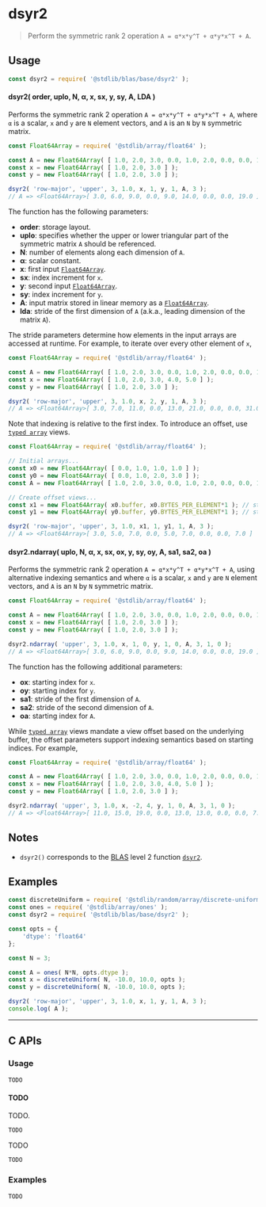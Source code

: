 <!--

@license Apache-2.0

Copyright (c) 2024 The Stdlib Authors.

Licensed under the Apache License, Version 2.0 (the "License");
you may not use this file except in compliance with the License.
You may obtain a copy of the License at

   http://www.apache.org/licenses/LICENSE-2.0

Unless required by applicable law or agreed to in writing, software
distributed under the License is distributed on an "AS IS" BASIS,
WITHOUT WARRANTIES OR CONDITIONS OF ANY KIND, either express or implied.
See the License for the specific language governing permissions and
limitations under the License.

-->

# dsyr2

> Perform the symmetric rank 2 operation `A = α*x*y^T + α*y*x^T + A`.

<section class="usage">

## Usage

```javascript
const dsyr2 = require( '@stdlib/blas/base/dsyr2' );
```

#### dsyr2( order, uplo, N, α, x, sx, y, sy, A, LDA )

Performs the symmetric rank 2 operation `A = α*x*y^T + α*y*x^T + A`, where `α` is a scalar, `x` and `y` are `N` element vectors, and `A` is an `N` by `N` symmetric matrix.

```javascript
const Float64Array = require( '@stdlib/array/float64' );

const A = new Float64Array( [ 1.0, 2.0, 3.0, 0.0, 1.0, 2.0, 0.0, 0.0, 1.0 ] );
const x = new Float64Array( [ 1.0, 2.0, 3.0 ] );
const y = new Float64Array( [ 1.0, 2.0, 3.0 ] );

dsyr2( 'row-major', 'upper', 3, 1.0, x, 1, y, 1, A, 3 );
// A => <Float64Array>[ 3.0, 6.0, 9.0, 0.0, 9.0, 14.0, 0.0, 0.0, 19.0 ]
```

The function has the following parameters:

-   **order**: storage layout.
-   **uplo**: specifies whether the upper or lower triangular part of the symmetric matrix `A` should be referenced.
-   **N**: number of elements along each dimension of `A`.
-   **α**: scalar constant.
-   **x**: first input [`Float64Array`][mdn-float64array].
-   **sx**: index increment for `x`.
-   **y**: second input [`Float64Array`][mdn-float64array].
-   **sy**: index increment for `y`.
-   **A**: input matrix stored in linear memory as a [`Float64Array`][mdn-float64array].
-   **lda**: stride of the first dimension of `A` (a.k.a., leading dimension of the matrix `A`).

The stride parameters determine how elements in the input arrays are accessed at runtime. For example, to iterate over every other element of `x`,

```javascript
const Float64Array = require( '@stdlib/array/float64' );

const A = new Float64Array( [ 1.0, 2.0, 3.0, 0.0, 1.0, 2.0, 0.0, 0.0, 1.0 ] );
const x = new Float64Array( [ 1.0, 2.0, 3.0, 4.0, 5.0 ] );
const y = new Float64Array( [ 1.0, 2.0, 3.0 ] );

dsyr2( 'row-major', 'upper', 3, 1.0, x, 2, y, 1, A, 3 );
// A => <Float64Array>[ 3.0, 7.0, 11.0, 0.0, 13.0, 21.0, 0.0, 0.0, 31.0 ]
```

Note that indexing is relative to the first index. To introduce an offset, use [`typed array`][mdn-typed-array] views.

<!-- eslint-disable stdlib/capitalized-comments -->

```javascript
const Float64Array = require( '@stdlib/array/float64' );

// Initial arrays...
const x0 = new Float64Array( [ 0.0, 1.0, 1.0, 1.0 ] );
const y0 = new Float64Array( [ 0.0, 1.0, 2.0, 3.0 ] );
const A = new Float64Array( [ 1.0, 2.0, 3.0, 0.0, 1.0, 2.0, 0.0, 0.0, 1.0 ] );

// Create offset views...
const x1 = new Float64Array( x0.buffer, x0.BYTES_PER_ELEMENT*1 ); // start at 2nd element
const y1 = new Float64Array( y0.buffer, y0.BYTES_PER_ELEMENT*1 ); // start at 2nd element

dsyr2( 'row-major', 'upper', 3, 1.0, x1, 1, y1, 1, A, 3 );
// A => <Float64Array>[ 3.0, 5.0, 7.0, 0.0, 5.0, 7.0, 0.0, 0.0, 7.0 ]
```

#### dsyr2.ndarray( uplo, N, α, x, sx, ox, y, sy, oy, A, sa1, sa2, oa )

Performs the symmetric rank 2 operation `A = α*x*y^T + α*y*x^T + A`, using alternative indexing semantics and where `α` is a scalar, `x` and `y` are `N` element vectors, and `A` is an `N` by `N` symmetric matrix.

```javascript
const Float64Array = require( '@stdlib/array/float64' );

const A = new Float64Array( [ 1.0, 2.0, 3.0, 0.0, 1.0, 2.0, 0.0, 0.0, 1.0 ] );
const x = new Float64Array( [ 1.0, 2.0, 3.0 ] );
const y = new Float64Array( [ 1.0, 2.0, 3.0 ] );

dsyr2.ndarray( 'upper', 3, 1.0, x, 1, 0, y, 1, 0, A, 3, 1, 0 );
// A => <Float64Array>[ 3.0, 6.0, 9.0, 0.0, 9.0, 14.0, 0.0, 0.0, 19.0 ]
```

The function has the following additional parameters:

-   **ox**: starting index for `x`.
-   **oy**: starting index for `y`.
-   **sa1**: stride of the first dimension of `A`.
-   **sa2**: stride of the second dimension of `A`.
-   **oa**: starting index for `A`.

While [`typed array`][mdn-typed-array] views mandate a view offset based on the underlying buffer, the offset parameters support indexing semantics based on starting indices. For example,

```javascript
const Float64Array = require( '@stdlib/array/float64' );

const A = new Float64Array( [ 1.0, 2.0, 3.0, 0.0, 1.0, 2.0, 0.0, 0.0, 1.0 ] );
const x = new Float64Array( [ 1.0, 2.0, 3.0, 4.0, 5.0 ] );
const y = new Float64Array( [ 1.0, 2.0, 3.0 ] );

dsyr2.ndarray( 'upper', 3, 1.0, x, -2, 4, y, 1, 0, A, 3, 1, 0 );
// A => <Float64Array>[ 11.0, 15.0, 19.0, 0.0, 13.0, 13.0, 0.0, 0.0, 7.0 ]
```

</section>

<!-- /.usage -->

<section class="notes">

## Notes

-   `dsyr2()` corresponds to the [BLAS][blas] level 2 function [`dsyr2`][blas-dsyr2].

</section>

<!-- /.notes -->

<section class="examples">

## Examples

<!-- eslint no-undef: "error" -->

```javascript
const discreteUniform = require( '@stdlib/random/array/discrete-uniform' );
const ones = require( '@stdlib/array/ones' );
const dsyr2 = require( '@stdlib/blas/base/dsyr2' );

const opts = {
    'dtype': 'float64'
};

const N = 3;

const A = ones( N*N, opts.dtype );
const x = discreteUniform( N, -10.0, 10.0, opts );
const y = discreteUniform( N, -10.0, 10.0, opts );

dsyr2( 'row-major', 'upper', 3, 1.0, x, 1, y, 1, A, 3 );
console.log( A );
```

</section>

<!-- /.examples -->

<!-- C interface documentation. -->

* * *

<section class="c">

## C APIs

<!-- Section to include introductory text. Make sure to keep an empty line after the intro `section` element and another before the `/section` close. -->

<section class="intro">

</section>

<!-- /.intro -->

<!-- C usage documentation. -->

<section class="usage">

### Usage

```c
TODO
```

#### TODO

TODO.

```c
TODO
```

TODO

```c
TODO
```

</section>

<!-- /.usage -->

<!-- C API usage notes. Make sure to keep an empty line after the `section` element and another before the `/section` close. -->

<section class="notes">

</section>

<!-- /.notes -->

<!-- C API usage examples. -->

<section class="examples">

### Examples

```c
TODO
```

</section>

<!-- /.examples -->

</section>

<!-- /.c -->

<!-- Section for related `stdlib` packages. Do not manually edit this section, as it is automatically populated. -->

<section class="related">

</section>

<!-- /.related -->

<!-- Section for all links. Make sure to keep an empty line after the `section` element and another before the `/section` close. -->

<section class="links">

[blas]: http://www.netlib.org/blas

[blas-dsyr2]: https://www.netlib.org/lapack/explore-html/dd/de5/group__her2_ga8e576e9319c25b883b11dc1f39366bcc.html#ga8e576e9319c25b883b11dc1f39366bcc

[mdn-float64array]: https://developer.mozilla.org/en-US/docs/Web/JavaScript/Reference/Global_Objects/Float64Array

[mdn-typed-array]: https://developer.mozilla.org/en-US/docs/Web/JavaScript/Reference/Global_Objects/TypedArray

</section>

<!-- /.links -->
